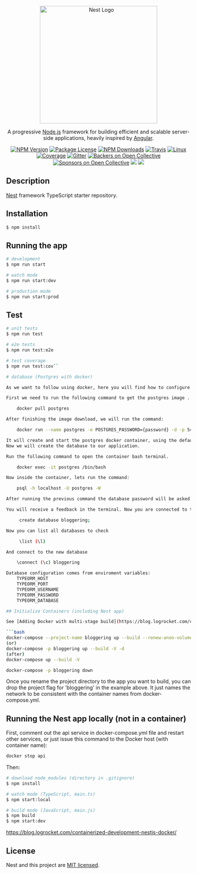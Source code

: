 <p align="center">
  <a href="http://nestjs.com/" target="blank"><img src="https://nestjs.com/img/logo_text.svg" width="320" alt="Nest Logo" /></a>
</p>

[travis-image]: https://api.travis-ci.org/nestjs/nest.svg?branch=master
[travis-url]: https://travis-ci.org/nestjs/nest
[linux-image]: https://img.shields.io/travis/nestjs/nest/master.svg?label=linux
[linux-url]: https://travis-ci.org/nestjs/nest

  <p align="center">A progressive <a href="http://nodejs.org" target="blank">Node.js</a> framework for building efficient and scalable server-side applications, heavily inspired by <a href="https://angular.io" target="blank">Angular</a>.</p>
    <p align="center">
<a href="https://www.npmjs.com/~nestjscore"><img src="https://img.shields.io/npm/v/@nestjs/core.svg" alt="NPM Version" /></a>
<a href="https://www.npmjs.com/~nestjscore"><img src="https://img.shields.io/npm/l/@nestjs/core.svg" alt="Package License" /></a>
<a href="https://www.npmjs.com/~nestjscore"><img src="https://img.shields.io/npm/dm/@nestjs/core.svg" alt="NPM Downloads" /></a>
<a href="https://travis-ci.org/nestjs/nest"><img src="https://api.travis-ci.org/nestjs/nest.svg?branch=master" alt="Travis" /></a>
<a href="https://travis-ci.org/nestjs/nest"><img src="https://img.shields.io/travis/nestjs/nest/master.svg?label=linux" alt="Linux" /></a>
<a href="https://coveralls.io/github/nestjs/nest?branch=master"><img src="https://coveralls.io/repos/github/nestjs/nest/badge.svg?branch=master#5" alt="Coverage" /></a>
<a href="https://gitter.im/nestjs/nestjs?utm_source=badge&utm_medium=badge&utm_campaign=pr-badge&utm_content=body_badge"><img src="https://badges.gitter.im/nestjs/nestjs.svg" alt="Gitter" /></a>
<a href="https://opencollective.com/nest#backer"><img src="https://opencollective.com/nest/backers/badge.svg" alt="Backers on Open Collective" /></a>
<a href="https://opencollective.com/nest#sponsor"><img src="https://opencollective.com/nest/sponsors/badge.svg" alt="Sponsors on Open Collective" /></a>
  <a href="https://paypal.me/kamilmysliwiec"><img src="https://img.shields.io/badge/Donate-PayPal-dc3d53.svg"/></a>
  <a href="https://twitter.com/nestframework"><img src="https://img.shields.io/twitter/follow/nestframework.svg?style=social&label=Follow"></a>
</p>
  <!--[![Backers on Open Collective](https://opencollective.com/nest/backers/badge.svg)](https://opencollective.com/nest#backer)
  [![Sponsors on Open Collective](https://opencollective.com/nest/sponsors/badge.svg)](https://opencollective.com/nest#sponsor)-->

## Description

[Nest](https://github.com/nestjs/nest) framework TypeScript starter repository.

## Installation

```bash
$ npm install
```

## Running the app

```bash
# development
$ npm run start

# watch mode
$ npm run start:dev

# production mode
$ npm run start:prod
```

## Test

```bash
# unit tests
$ npm run test

# e2e tests
$ npm run test:e2e

# test coverage
$ npm run test:cov``

# database (Postgres with docker)

As we want to follow using docker, here you will find how to configure the Postgres database with docker for our local development environment. Make sure that you have the docker installed and running in your machine.

First we need to run the following command to get the postgres image .

    docker pull postgres

After finishing the image download, we will run the command:

    docker run --name postgres -e POSTGRES_PASSWORD={password} -d -p 5432:5432 postgres

It will create and start the postgres docker container, using the default user **postgres** and the password **12345678a** to connect to the database.
Now we will create the database to our application.

Run the following command to open the container bash terminal.

    docker exec -it postgres /bin/bash

Now inside the container, lets run the command:

    psql -h localhost -U postgres -W

After running the previous command the database password will be asked. Type the password in the terminal.

You will receive a feedback in the terminal. Now you are connected to the postgres. Now we just need to create the database. Just run the following command:

     create database bloggering;

Now you can list all databases to check

     \list (\l)

And connect to the new database

    \connect (\c) bloggering

Database configuration comes from enviroment variables:
    TYPEORM_HOST
    TYPEORM_PORT
    TYPEORM_USERNAME
    TYPEORM_PASSWORD
    TYPEORM_DATABASE

## Initialize Containers (including Nest app)

See [Adding Docker with multi-stage build](https://blog.logrocket.com/containerized-development-nestjs-docker/)

```bash
docker-compose --project-name bloggering up --build --renew-anon-volumes --detach
(or)
docker-compose -p bloggering up --build -V -d
(after)
docker-compose up --build -V

docker-compose -p bloggering down
```
Once you rename the project directory to the app you want to build, you can drop the project flag for 'bloggering' in the example above. It just names the network to be consistent with the container names from docker-compose.yml.

## Running the Nest app locally (not in a container)

First, comment out the api service in docker-compose.yml file and restart other services, or just issue this command to the Docker host (with container name):
```bash
docker stop api
```
Then:
```bash
# download node_modules (directory in .gitignore)
$ npm install

# watch mode (TypeScript, main.ts)
$ npm start:local

# build mode (JavaScript, main.js)
$ npm build
$ npm start:dev
```



https://blog.logrocket.com/containerized-development-nestjs-docker/

## License

  Nest and this project are [MIT licensed](LICENSE).
